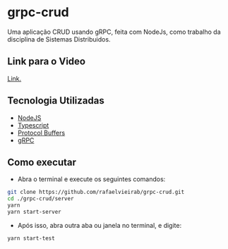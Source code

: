 # grpc-crud
Uma aplicação CRUD usando gRPC, feita com NodeJs, como trabalho da disciplina de Sistemas Distribuidos.

## Link para o Video
[Link.](https://drive.google.com/drive/folders/13UcwGlJBrKnSR4wysNXET3EHJ8fEcpG0?usp=sharing)

## Tecnologia Utilizadas
- [NodeJS](https://nodejs.org/en/)
- [Typescript](https://www.typescriptlang.org/)
- [Protocol Buffers](https://developers.google.com/protocol-buffers)
- [gRPC](https://grpc.io/)

## Como executar
- Abra o terminal e execute os seguintes comandos:
```bash
git clone https://github.com/rafaelvieirab/grpc-crud.git
cd ./grpc-crud/server
yarn
yarn start-server
```
- Após isso, abra outra aba ou janela no terminal, e digite:
```bash
yarn start-test
```